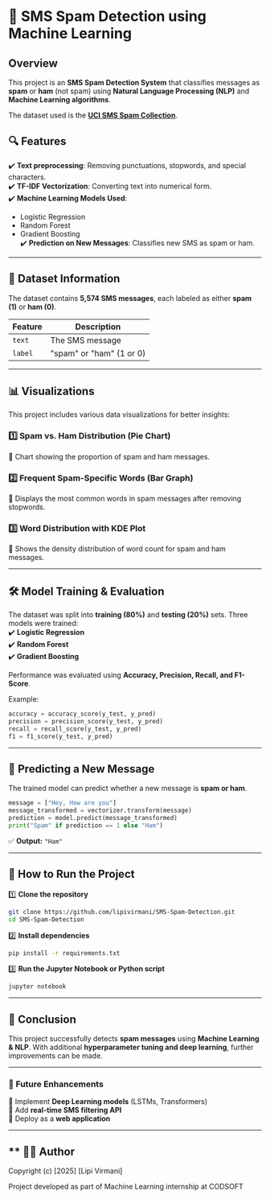 
# **📩 SMS Spam Detection using Machine Learning**  

## **Overview**  
This project is an **SMS Spam Detection System** that classifies messages as **spam** or **ham** (not spam) using **Natural Language Processing (NLP)** and **Machine Learning algorithms**.  

The dataset used is the **[UCI SMS Spam Collection](https://www.kaggle.com/datasets/uciml/sms-spam-collection-dataset)**.  

## **🔍 Features**  
✔️ **Text preprocessing**: Removing punctuations, stopwords, and special characters.  
✔️ **TF-IDF Vectorization**: Converting text into numerical form.  
✔️ **Machine Learning Models Used**:  
   - Logistic Regression  
   - Random Forest  
   - Gradient Boosting  
✔️ **Prediction on New Messages**: Classifies new SMS as spam or ham.  

---

## **📂 Dataset Information**  
The dataset contains **5,574 SMS messages**, each labeled as either **spam (1)** or **ham (0)**.  

| Feature | Description |  
|---------|------------|  
| `text` | The SMS message |  
| `label` | "spam" or "ham" (1 or 0) |  

---

## **📊 Visualizations**  
This project includes various data visualizations for better insights:  

### **1️⃣ Spam vs. Ham Distribution (Pie Chart)**  
📌 Chart showing the proportion of spam and ham messages.  


### **2️⃣ Frequent Spam-Specific Words (Bar Graph)**  
📌 Displays the most common words in spam messages after removing stopwords.  


### **3️⃣ Word Distribution with KDE Plot**  
📌 Shows the density distribution of word count for spam and ham messages.  


---

## **🛠 Model Training & Evaluation**  
The dataset was split into **training (80%)** and **testing (20%)** sets. Three models were trained:  
✔️ **Logistic Regression**  
✔️ **Random Forest**  
✔️ **Gradient Boosting**  

Performance was evaluated using **Accuracy, Precision, Recall, and F1-Score**.

Example:  
```python
accuracy = accuracy_score(y_test, y_pred)
precision = precision_score(y_test, y_pred)
recall = recall_score(y_test, y_pred)
f1 = f1_score(y_test, y_pred)
```

---

## **🔮 Predicting a New Message**  
The trained model can predict whether a new message is **spam or ham**.  

```python
message = ["Hey, How are you"]
message_transformed = vectorizer.transform(message)
prediction = model.predict(message_transformed)
print("Spam" if prediction == 1 else "Ham")
```
✅ **Output:** `"Ham"`  

---

## **📌 How to Run the Project**  
1️⃣ **Clone the repository**  
```bash
git clone https://github.com/lipivirmani/SMS-Spam-Detection.git
cd SMS-Spam-Detection
```
2️⃣ **Install dependencies**  
```bash
pip install -r requirements.txt
```
3️⃣ **Run the Jupyter Notebook or Python script**  
```bash
jupyter notebook
```

---

## **📜 Conclusion**  
This project successfully detects **spam messages** using **Machine Learning & NLP**. With additional **hyperparameter tuning and deep learning**, further improvements can be made.  

---

### **🚀 Future Enhancements**  
🔹 Implement **Deep Learning models** (LSTMs, Transformers)  
🔹 Add **real-time SMS filtering API**  
🔹 Deploy as a **web application**  

---
## ** 👩‍💻 Author

Copyright (c) [2025] [Lipi Virmani]

Project developed as part of Machine Learning internship at CODSOFT
